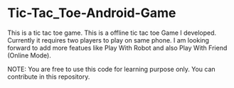 # Tic-Tac_Toe-Android-Game
This is a tic tac toe game. This is a offline tic tac toe Game I developed. Currently it requires two players to play on same phone. I am looking forward to add more featues like Play With Robot and also Play With Friend (Online Mode).


NOTE:
You are free to use this code for learning purpose only. You can contribute in this repository. 

